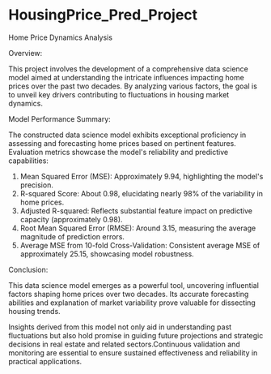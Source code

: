 # HousingPrice_Pred_Project

Home Price Dynamics Analysis


Overview:

This project involves the development of a comprehensive data science model aimed at understanding the intricate influences impacting home prices over the past two decades. 
By analyzing various factors, the goal is to unveil key drivers contributing to fluctuations in housing market dynamics.

Model Performance Summary:

The constructed data science model exhibits exceptional proficiency in assessing and forecasting home prices based on pertinent features. 
Evaluation metrics showcase the model's reliability and predictive capabilities:

1) Mean Squared Error (MSE): Approximately 9.94, highlighting the model's precision.
2) R-squared Score: About 0.98, elucidating nearly 98% of the variability in home prices.
3) Adjusted R-squared: Reflects substantial feature impact on predictive capacity (approximately 0.98).
4) Root Mean Squared Error (RMSE): Around 3.15, measuring the average magnitude of prediction errors.
5) Average MSE from 10-fold Cross-Validation: Consistent average MSE of approximately 25.15, showcasing model robustness.

Conclusion:

This data science model emerges as a powerful tool, uncovering influential factors shaping home prices over two decades. 
Its accurate forecasting abilities and explanation of market variability prove valuable for dissecting housing trends.

Insights derived from this model not only aid in understanding past fluctuations but also hold promise in guiding future projections and strategic decisions 
in real estate and related sectors.Continuous validation and monitoring are essential to ensure sustained effectiveness and reliability in practical applications.
